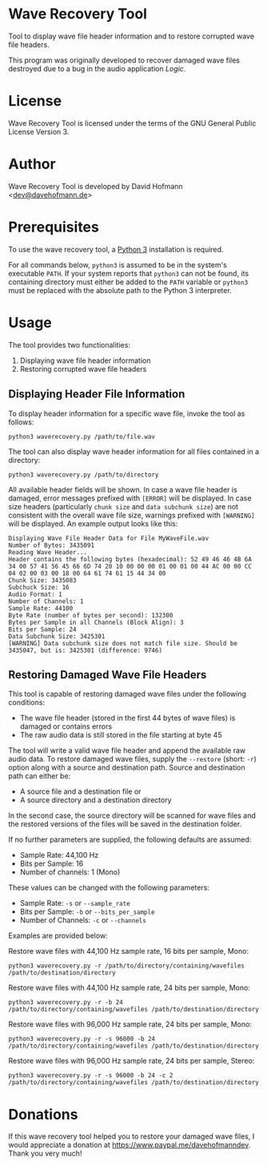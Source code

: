 # Wave Recovery Tool

Tool to display wave file header information and to restore corrupted wave file headers.

This program was originally developed to recover damaged wave files destroyed due to a bug in the audio application _Logic_.

# License

Wave Recovery Tool is licensed under the terms of the GNU General Public License Version 3.

# Author

Wave Recovery Tool is developed by David Hofmann &lt;dev@davehofmann.de&gt;

# Prerequisites

To use the wave recovery tool, a [Python 3](https://www.python.org/downloads/) installation is required.

For all commands below, `python3` is assumed to be in the system's executable `PATH`. If your system reports that `python3` can not be found, its containing directory must either be added to the `PATH` variable or `python3` must be replaced with the absolute path to the Python 3 interpreter.

# Usage

The tool provides two functionalities:

1. Displaying wave file header information
2. Restoring corrupted wave file headers

## Displaying Header File Information

To display header information for a specific wave file, invoke the tool as follows:

```
python3 waverecovery.py /path/to/file.wav
```

The tool can also display wave header information for all files contained in a directory:

```
python3 waverecovery.py /path/to/directory
```

All available header fields will be shown. In case a wave file header is damaged, error messages prefixed with `[ERROR]` will be displayed. In case size headers (particularly `chunk size` and `data subchunk size`) are not consistent with the overall wave file size, warnings prefixed with `[WARNING]` will be displayed. An example output looks like this:

```
Displaying Wave File Header Data for File MyWaveFile.wav
Number of Bytes: 3435091
Reading Wave Header...
Header contains the following bytes (hexadecimal): 52 49 46 46 4B 6A 34 00 57 41 56 45 66 6D 74 20 10 00 00 00 01 00 01 00 44 AC 00 00 CC 04 02 00 03 00 18 00 64 61 74 61 15 44 34 00
Chunk Size: 3435083
Subchuck Size: 16
Audio Format: 1
Number of Channels: 1
Sample Rate: 44100
Byte Rate (number of bytes per second): 132300
Bytes per Sample in all Channels (Block Align): 3
Bits per Sample: 24
Data Subchunk Size: 3425301
[WARNING] Data subchunk size does not match file size. Should be 3435047, but is: 3425301 (difference: 9746)
```

## Restoring Damaged Wave File Headers

This tool is capable of restoring damaged wave files under the following conditions:

- The wave file header (stored in the first 44 bytes of wave files) is damaged or contains errors
- The raw audio data is still stored in the file starting at byte 45 

The tool will write a valid wave file header and append the available raw audio data.
To restore damaged wave files, supply the `--restore` (short: `-r`) option along with a source and destination path. Source and destination path can either be:

- A source file and a destination file or
- A source directory and a destination directory

In the second case, the source directory will be scanned for wave files and the restored versions of the files will be saved in the destination folder.

If no further parameters are supplied, the following defaults are assumed:

- Sample Rate: 44,100 Hz
- Bits per Sample: 16
- Number of channels: 1 (Mono)

These values can be changed with the following parameters:

- Sample Rate: `-s` or `--sample_rate` 
- Bits per Sample: `-b` or `--bits_per_sample`
- Number of Channels: `-c` or `--channels`


Examples are provided below:

Restore wave files with 44,100 Hz sample rate, 16 bits per sample, Mono:

```
python3 waverecovery.py -r /path/to/directory/containing/wavefiles /path/to/destination/directory
```

Restore wave files with 44,100 Hz sample rate, 24 bits per sample, Mono:

```
python3 waverecovery.py -r -b 24 /path/to/directory/containing/wavefiles /path/to/destination/directory
```

Restore wave files with 96,000 Hz sample rate, 24 bits per sample, Mono:

```
python3 waverecovery.py -r -s 96000 -b 24 /path/to/directory/containing/wavefiles /path/to/destination/directory
```

Restore wave files with 96,000 Hz sample rate, 24 bits per sample, Stereo:

```
python3 waverecovery.py -r -s 96000 -b 24 -c 2 /path/to/directory/containing/wavefiles /path/to/destination/directory
```

# Donations

If this wave recovery tool helped you to restore your damaged wave files, I would appreciate a donation at <https://www.paypal.me/davehofmanndev>. Thank you very much! 